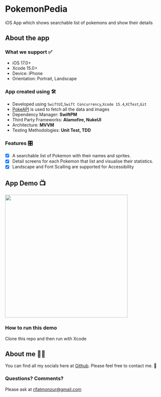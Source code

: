 # PokemonPedia
iOS App which shows searchable list of pokemons and show their details
## About the app
### What we support ✅
- iOS 17.0+
- Xcode 15.0+
- Device: iPhone
- Orientation: Portrait, Landscape 

### App created using :hammer_and_wrench:
- Developed using `SwiftUI`,`Swift Concurrency`,`Xcode 15.4`,`XCTest`,`Git`
- [PokeAPI](https://pokeapi.co) is used to fetch all the data and images
- Dependency Manager: **SwiftPM**
- Third Party Frameworks: **Alamofire, NukeUI**
- Architecture: **MVVM**
- Testing Methodologies: **Unit Test, TDD**

### Features 🎛️
- [x] A searchable list of Pokemon with their names and sprites.
- [x] Detail screens for each Pokemon that list and visualise their statistics.
- [x] Landscape and Font Scalling are supported for Accessibility

## App Demo 📺

<p align="row">
<img src= "https://github.com/rifat1234/Pokemon/blob/dev/demo_light.gif" width="400" >
</p>

### How to run this demo

Clone this repo and then run with Xcode

## About me 🧑‍🦲
You can find all my socials here at [Github](https://github.com/rifat1234). Please feel free to contact me. 🙂

### Questions? Comments?

Please ask at rifatmonzur@gmail.com
